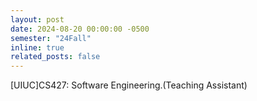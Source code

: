 ```yaml
---
layout: post
date: 2024-08-20 00:00:00 -0500
semester: "24Fall"
inline: true
related_posts: false
---
```


[UIUC]CS427: Software Engineering.(Teaching Assistant)
